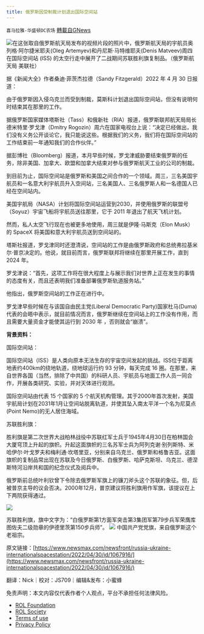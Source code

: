 ```yaml
---
title: 俄罗斯因受制裁计划退出国际空间站
---
```

`喜马拉雅-华盛顿DC农场` [轉載自GNews](https://gnews.org/zh-hans/2446727/)

![](https://assets.gnews.org/wp-content/uploads/2022/05/图片1.png)在这张取自俄罗斯航天局发布的视频片段的照片中，俄罗斯航天局的宇航员奥列格·阿尔捷米耶夫(Oleg Artemyev)和丹尼斯·马特维耶夫(Denis Matveev)周四在国际空间站 (ISS) 的太空行走中展开了二战期间苏联胜利旗复制品。（俄罗斯航天局 美联社）
 
据《新闻大全》作者桑迪·菲茨杰拉德（Sandy Fitzgerald）2022 年 4 月 30 日报道：
 
由于俄罗斯因入侵乌克兰而受到制裁，莫斯科计划退出国际空间站，但没有说明何时结束其在那里的工作。
 
据俄罗斯国家媒体塔斯社（Tass）和俄新社（RIA）报道，俄罗斯联邦航天局局长德米特里·罗戈津（Dmitry Rogozin）周六在国家电视台上说：“决定已经做出，我们没有义务公开谈论它，我只能说这些。根据我们的义务，我们将在国际空间站的工作结束前一年通知我们的合作伙伴。”
 
据彭博社（Bloomberg）报道，本月早些时候，罗戈津威胁要结束俄罗斯的任务，除非美国、加拿大、欧盟和加拿大结束对参与俄罗斯航天工业的公司的制裁。
 
到目前为止，国际空间站是俄罗斯和美国之间合作的一个领域。周三，三名美国宇航员和一名意大利宇航员升入空间站，三名美国人、三名俄罗斯人和一名德国人已经在空间站内。
 
美国宇航局（NASA）计划将国际空间站运营到2030，并使用俄罗斯的联盟号（Soyuz）宇宙飞船将宇航员送往那里，它于 2011 年退出了航天飞机计划。
 
然而，私人太空飞行现在也被更多地使用，周三就是伊隆·马斯克（Elon Musk）的 SpaceX 将美国和意大利宇航员送到空间站的。
 
塔斯社报道，罗戈津同时还澄清说，空间站的工作是由俄罗斯政府和总统弗拉基米尔·普京决定的。他说，就目前而言，俄罗斯联邦将继续在那里开展工作，直到 2024 年。
 
罗戈津说：“首先，这项工作将在很大程度上与展示我们对世界上正在发生的事情的态度有关，而且还表明我们准备部署俄罗斯轨道服务站。”
 
他指出，俄罗斯空间站的工作正在进行中。
 
罗戈津早些时候在与该国自由民主党(Liberal Democratic Party)国家杜马(Duma)代表的会晤中表示，就目前情况而言，俄罗斯继续在空间站上的工作没有作用，而且需要大量资金才能使其运行到 2030 年 ，否则就会“崩溃”。
 
**背景资料：**
 
国际空间站：
 
国际空间站（ISS）是人类向原本无法生存的宇宙空间发起的挑战。ISS位于距离地表约400km的绕地轨道，绕地球运行约 93 分钟，每天完成 16 圈。在那里，来自世界各国（当然，排除了中共国）的科研人员、宇航员与地面工作人员一同合作，开展各类研究、实验，并对天体进行观测。
 
国际空间站由代表 15 个国家的 5 个航天机构管理。其于2000年首次发射，美国宇航局计划在2031年1月让空间站脱离轨道，并使其坠入南太平洋一个名为尼莫点(Point Nemo)的无人居住海域。
 
苏联胜利旗：
 
胜利旗是第二次世界大战柏林战役中苏联红军士兵于1945年4月30日在柏林国会大厦穹顶上升起的旗帜。升起这面旗帜的三名苏军士兵为阿列克谢·别列斯特、米哈伊尔·叶戈罗夫和梅利通·坎塔里亚，分别来自乌克兰、俄罗斯和格鲁吉亚。这面旗帜的复制品常出现在苏联及今日俄罗斯、白俄罗斯、哈萨克斯坦、乌克兰、德涅斯特河沿岸共和国的纪念仪式及阅兵中。
 
俄罗斯前总统叶利钦曾下令除去俄罗斯军旗上的镰刀斧头这个苏联的象征。但，后被普京主导的议会否决。2000年12月，普京建议将胜利旗用作军旗，该提议在上下两院获得通过。
 
![](https://assets.gnews.org/wp-content/uploads/2022/05/图片2.png)
 
苏联胜利旗，旗中文字为：“白俄罗斯第1方面军突击第3集团军第79步兵军荣膺库图佐夫二级勋章的伊德里茨第150步兵师”。
 ![](https://assets.gnews.org/wp-content/uploads/2022/05/图片3-1.png) 
中国共产党党旗，来自俄罗斯这个老祖宗。
 
原文链接：[https://www.newsmax.com/newsfront/russia-ukraine-internationalspacestation/2022/04/30/id/1067916/](https://www.newsmax.com/newsfront/russia-ukraine-internationalspacestation/2022/04/30/id/1067916/)
 
翻译：Nick｜校对：JS709｜编辑&发布：小蜜蜂

免责声明：本文内容仅代表作者个人观点，平台不承担任何法律风险。
  
- [ROL Foundation](https://rolfoundation.org/)
- [ROL Society](https://rolsociety.org/)
- [Terms of use](https://gnews.org/terms-of-use-3/)
- [Privacy Policy](https://gnews.org/privacy-policy/)
